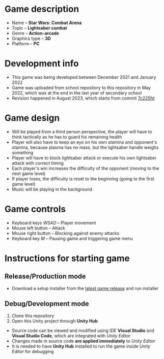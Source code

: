 # Game description

- Name – **Star Wars: Combat Arena**
- Topic – **Lightsaber combat**
- Genre – **Action-arcade**
- Graphics type – **3D**
- Platform – **PC**

# Development info

- This game was being developed between December 2021 and January 2022
- Game was uploaded from school repository to this repository in May 2022, which was at the end in the last year of secondary school
- Revision happened in August 2023, which starts from commit [7c225fd](/../../commit/7c225fd4e3438586d2d2a61c7e988add56081778)

# Game design

- Will be played from a third person perspective, the player will have to think tactically as he has to guard his remaining health
- Player will also have to keep an eye on his own stamina and opponent's stamina, because plasma has no mass, but the lightsaber handle weighs something
- Player will have to block lightsaber attack or execute his own lightsaber attack with correct timing
- Each player's win increases the difficulty of the opponent (moving to the next game level)
- If player loses, the difficulty is reset to the beginning (going to the first game level)
- Music will be playing in the background

# Game controls

- Keyboard keys _WSAD_ – Player movement
- Mouse left button – Attack
- Mouse right button – Blocking against enemy attacks
- Keyboard key _M_ – Pausing game and triggering game menu

# Instructions for starting game

## Release/Production mode

- Download a setup installer from the [latest game release](../../releases/latest) and run installer

## Debug/Development mode

1. Clone this repository
2. Open this Unity project through **Unity Hub**

- Source code can be viewed and modified using IDE **Visual Studio** and **Visual Studio Code**, which are integrated with *Unity Editor*
- Changes made in source code **are applied immediately** to *Unity Editor*
- It is needed to have **Unity Hub** installed to run the game inside *Unity Editor* for debugging
